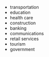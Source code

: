 - transportation
- education
- health care
- construction
- banking
- communications
- retail services
- tourism
- government